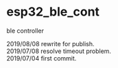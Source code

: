 # esp32_ble_cont
ble controller  

2019/08/08 rewrite for publish.  
2019/07/08 resolve timeout problem.  
2019/07/04 first commit.  
